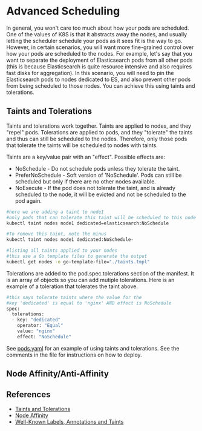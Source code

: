 # Advanced Scheduling #

In general, you won't care too much about how your pods are scheduled.  One of the values of K8S is that it abstracts away the nodes, and usually letting the scheduler schedule your pods as it sees fit is the way to go.  However, in certain scenarios, you will want more fine-grained control over how your pods are scheduled to the nodes.  For example, let's say that you want to separate the deployment of Elasticsearch pods from all other pods (this is because Elasticsearch is quite resource intensive and also requires fast disks for aggregation).  In this scenario, you will need to pin the Elasticsearch pods to nodes dedicated to ES, and also prevent other pods from being scheduled to those nodes. You can achieve this using taints and tolerations.

## Taints and Tolerations ##

Taints and tolerations work together.  Taints are applied to nodes, and they "repel" pods.  Tolerations are applied to pods, and they "tolerate" the taints and thus can still be scheduled to the nodes.  Therefore, only those pods that tolerate the taints will be scheduled to nodes with taints.

Taints are a key/value pair with an "effect".  Possible effects are:

* NoSchedule - Do not schedule pods unless they tolerate the taint.
* PreferNoSchedule - Soft version of 'NoSchedule'.  Pods can still be scheduled but only if there are no other nodes available.
* NoExecute - If the pod does not tolerate the taint, and is already scheduled to the node, it will be evicted and not be scheduled to the pod again.  

```sh
#here we are adding a taint to node1
#only pods that can tolerate this taint will be scheduled to this node
kubectl taint nodes node1 dedicated=elasticsearch:NoSchedule

#To remove this taint, note the minus
kubectl taint nodes node1 dedicated:NoSchedule-

#listing all taints applied to your nodes
#this use a Go template files to generate the output
kubectl get nodes -o go-template-file="./taints.tmpl"
```

Tolerations are added to the pod.spec.tolerations section of the manifest.  It is an array of objects so you can add mutiple tolerations.  Here is an example of a toleration that tolerates the taint above.

```sh
#this says tolerate taints where the value for the 
#key 'dedicated' is equal to 'nginx' AND effect is NoSchedule
spec:  
  tolerations:
  - key: "dedicated"
    operator: "Equal"
    value: "nginx"
    effect: "NoSchedule"
```

See [pods.yaml](./pods.yaml) for an example of using taints and tolerations.  See the comments in the file for instructions on how to deploy.

## Node Affinity/Anti-Affinity ##

## References ##

* [Taints and Tolerations](https://kubernetes.io/docs/concepts/configuration/taint-and-toleration/)
* [Node Affinity](https://kubernetes.io/docs/concepts/configuration/assign-pod-node/#node-affinity-beta-feature)
* [Well-Known Labels, Annotations and Taints](https://kubernetes.io/docs/reference/labels-annotations-taints/)

